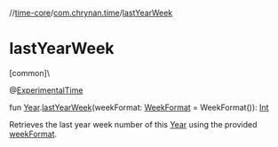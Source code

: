 //[time-core](../../index.md)/[com.chrynan.time](index.md)/[lastYearWeek](last-year-week.md)

# lastYearWeek

[common]\

@[ExperimentalTime](https://kotlinlang.org/api/latest/jvm/stdlib/kotlin.time/-experimental-time/index.html)

fun [Year](-year/index.md).[lastYearWeek](last-year-week.md)(weekFormat: [WeekFormat](-week-format/index.md) = WeekFormat()): [Int](https://kotlinlang.org/api/latest/jvm/stdlib/kotlin/-int/index.html)

Retrieves the last year week number of this [Year](-year/index.md) using the provided [weekFormat](last-year-week.md).
